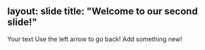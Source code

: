 layout: slide
title: "Welcome to our second slide!"
---
Your text
Use the left arrow to go back! Add something new!
